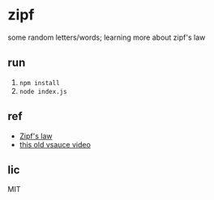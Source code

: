 # zipf
some random letters/words; learning more about zipf's law

## run
1. `npm install`
2. `node index.js`

## ref
- [Zipf's law](https://en.wikipedia.org/wiki/Zipf%27s_law) 
- [this old vsauce video](https://www.youtube.com/watch?v=fCn8zs912OE)

## lic
MIT
